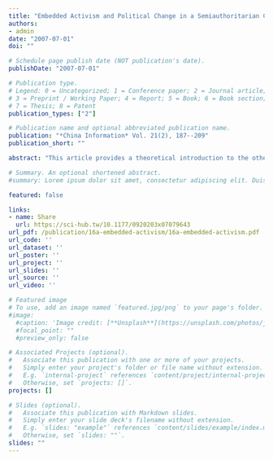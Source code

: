 ```yaml
---
title: "Embedded Activism and Political Change in a Semiauthoritarian Context"
authors:
- admin
date: "2007-07-01"
doi: ""

# Schedule page publish date (NOT publication's date).
publishDate: "2007-07-01"

# Publication type.
# Legend: 0 = Uncategorized; 1 = Conference paper; 2 = Journal article;
# 3 = Preprint / Working Paper; 4 = Report; 5 = Book; 6 = Book section;
# 7 = Thesis; 8 = Patent
publication_types: ["2"]

# Publication name and optional abbreviated publication name.
publication: "*China Information* Vol. 21(2), 187--209"
publication_short: ""

abstract: "This article provides a theoretical introduction to the other contributions in this special issue. The emergence of social movements is generally seen as an indicator of democratization. The article argues that such a view overlooks the nature of political change in China, which entails a more gradual transition. In this light, the collection of articles is organized around several questions. What does the limited political space imply for the development of a social movement in China? Is the possibility for a social movement a precondition for the development of civil society? What are the prospects for the emergence of a social movement in China, and how would it relate to international forces? These questions are explored by focusing on one of the most active areas of civil society in contemporary China: the environmental realm. The argument linking the articles in this special issue is that China's semiauthoritarian political setup in association with increased social spaces for civic action has created a milieu for embeddedness in social movement. Contrary to totalitarian control, the semiauthoritarian environment is restrictive, but paradoxically, it is also conducive to nationwide, voluntary collective action."

# Summary. An optional shortened abstract.
#summary: Lorem ipsum dolor sit amet, consectetur adipiscing elit. Duis posuere tellus ac convallis placerat. Proin tincidunt magna sed ex sollicitudin condimentum.

featured: false

links:
- name: Share
  url: https://sci-hub.tw/10.1177/0920203x07079643
url_pdf: /publication/16a-embedded-activism/16a-embedded-activism.pdf
url_code: ''
url_dataset: ''
url_poster: ''
url_project: ''
url_slides: ''
url_source: ''
url_video: ''

# Featured image
# To use, add an image named `featured.jpg/png` to your page's folder. 
#image:
  #caption: 'Image credit: [**Unsplash**](https://unsplash.com/photos/jdD8gXaTZsc)'
  #focal_point: ""
  #preview_only: false

# Associated Projects (optional).
#   Associate this publication with one or more of your projects.
#   Simply enter your project's folder or file name without extension.
#   E.g. `internal-project` references `content/project/internal-project/index.md`.
#   Otherwise, set `projects: []`.
projects: []

# Slides (optional).
#   Associate this publication with Markdown slides.
#   Simply enter your slide deck's filename without extension.
#   E.g. `slides: "example"` references `content/slides/example/index.md`.
#   Otherwise, set `slides: ""`.
slides: ""
---
```

